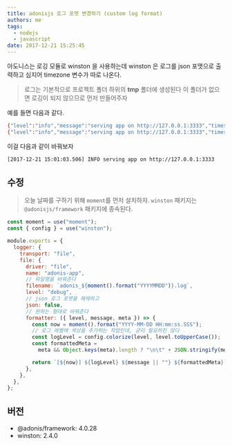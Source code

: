 ```yaml
---
title: adonisjs 로그 포맷 변경하기 (custom log format)
authors: me
tags:
  - nodejs
  - javascript
date: 2017-12-21 15:25:45
---
```


아도니스는 로깅 모듈로 winston 을 사용하는데 winston 은 로그를 json 포맷으로 출력하고 심지어 timezone 변수가 따로 나온다.

> 로그는 기본적으로 프로젝트 폴더 하위의 **tmp** 폴더에 생성된다
> 이 폴더가 없으면 로깅이 되지 않으므로 먼저 만들어주자

예를 들면 다음과 같다.

```bash
{"level":"info","message":"serving app on http://127.0.0.1:3333","timestamp":"2017-12-21T05:34:50.235Z"}
{"level":"info","message":"serving app on http://127.0.0.1:3333","timestamp":"2017-12-21T05:45:32.220Z"}
```

이걸 다음과 같이 바꿔보자

```bash
[2017-12-21 15:01:03.506] INFO serving app on http://127.0.0.1:3333
```

## 수정

> 오늘 날짜를 구하기 위해 `moment`를 먼저 설치하자.
> `winston` 패키지는 `@adonisjs/framework` 패키지에 종속된다.

```js title="config/app.js"
const moment = use("moment");
const { config } = use("winston");

module.exports = {
  logger: {
    transport: "file",
    file: {
      driver: "file",
      name: "adonis-app",
      // 파일명을 바꿔준다
      filename: `adonis_${moment().format("YYYYMMDD")}.log`,
      level: "debug",
      // json 로그 포맷을 해제하고
      json: false,
      // 원하는 형태로 바꿔준다
      formatter: ({ level, message, meta }) => {
        const now = moment().format("YYYY-MM-DD HH:mm:ss.SSS");
        // 로그 레벨에 색상을 추가하는 작업인데, 굳이 필요하진 않다
        const logLevel = config.colorize(level, level.toUpperCase());
        const formattedMeta =
          meta && Object.keys(meta).length ? "\n\t" + JSON.stringify(meta) : "";

        return `[${now}] ${logLevel} ${message || ""} ${formattedMeta}`;
      },
    },
  },
};
```

## 버전

- @adonis/framework: 4.0.28
- winston: 2.4.0
